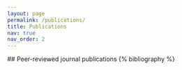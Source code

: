 ```yaml
---
layout: page
permalink: /publications/
title: Publications
nav: true
nav_order: 2
---
```


<div class="publications">
## Peer-reviewed journal publications
{% bibliography %}
</div>

